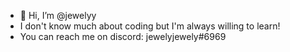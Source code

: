 - 👋 Hi, I’m @jewelyy
- I don't know much about coding but I'm always willing to learn!
- You can reach me on discord: jewelyjewely#6969

<!---
jewelyy/jewelyy is a ✨ special ✨ repository because its `README.md` (this file) appears on your GitHub profile.
You can click the Preview link to take a look at your changes.
--->

